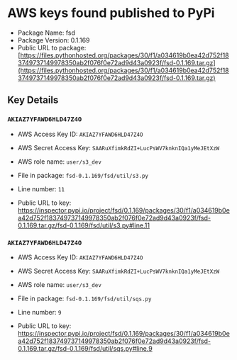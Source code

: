 # AWS keys found published to PyPi

* Package Name: fsd
* Package Version: 0.1.169
* Public URL to package: [https://files.pythonhosted.org/packages/30/f1/a034619b0ea42d752f183749737149978350ab2f076f0e72ad9d43a0923f/fsd-0.1.169.tar.gz](https://files.pythonhosted.org/packages/30/f1/a034619b0ea42d752f183749737149978350ab2f076f0e72ad9d43a0923f/fsd-0.1.169.tar.gz)

## Key Details

### `AKIAZ7YFAWD6HLD47Z4O`

* AWS Access Key ID: `AKIAZ7YFAWD6HLD47Z4O`
* AWS Secret Access Key: `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` 
* AWS role name: `user/s3_dev`
* File in package: `fsd-0.1.169/fsd/util/s3.py`
* Line number: `11`

* Public URL to key: https://inspector.pypi.io/project/fsd/0.1.169/packages/30/f1/a034619b0ea42d752f183749737149978350ab2f076f0e72ad9d43a0923f/fsd-0.1.169.tar.gz/fsd-0.1.169/fsd/util/s3.py#line.11



### `AKIAZ7YFAWD6HLD47Z4O`

* AWS Access Key ID: `AKIAZ7YFAWD6HLD47Z4O`
* AWS Secret Access Key: `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` 
* AWS role name: `user/s3_dev`
* File in package: `fsd-0.1.169/fsd/util/sqs.py`
* Line number: `9`

* Public URL to key: https://inspector.pypi.io/project/fsd/0.1.169/packages/30/f1/a034619b0ea42d752f183749737149978350ab2f076f0e72ad9d43a0923f/fsd-0.1.169.tar.gz/fsd-0.1.169/fsd/util/sqs.py#line.9


